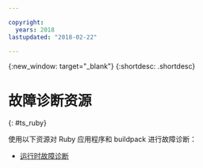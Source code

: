 ```yaml
---

copyright:
  years: 2018
lastupdated: "2018-02-22"

---
```


{:new_window: target="_blank"}
{:shortdesc: .shortdesc}

# 故障诊断资源
{: #ts_ruby}

使用以下资源对 Ruby 应用程序和 buildpack 进行故障诊断：

* [运行时故障诊断](../../troubleshoot/ts_runtimes.html#runtimes)
